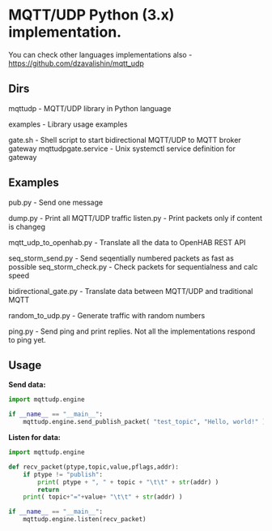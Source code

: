 # MQTT/UDP Python (3.x) implementation.

You can check other languages implementations also - https://github.com/dzavalishin/mqtt_udp

## Dirs

  mqttudp					- MQTT/UDP library in Python language

  examples					- Library usage examples

  gate.sh					- Shell script to start bidirectional MQTT/UDP to MQTT broker gateway
  mqttudpgate.service		- Unix systemctl service definition for gateway

## Examples

  pub.py                	- Send one message

  dump.py					- Print all MQTT/UDP traffic
  listen.py					- Print packets only if content is changeg

  mqtt_udp_to_openhab.py 	- Translate all the data to OpenHAB REST API

  seq_storm_send.py 		- Send seqentially numbered packets as fast as possible
  seq_storm_check.py 		- Check packets for sequentialness and calc speed

  bidirectional_gate.py		- Translate data between MQTT/UDP and traditional MQTT

  random_to_udp.py			- Generate traffic with random numbers

  ping.py					- Send ping and print replies. Not all the implementations respond to ping yet.

## Usage


**Send data:**

```python
import mqttudp.engine

if __name__ == "__main__":
    mqttudp.engine.send_publish_packet( "test_topic", "Hello, world!" )
```

**Listen for data:**

```python
import mqttudp.engine

def recv_packet(ptype,topic,value,pflags,addr):
    if ptype != "publish":
        print( ptype + ", " + topic + "\t\t" + str(addr) )
        return
    print( topic+"="+value+ "\t\t" + str(addr) )

if __name__ == "__main__":
    mqttudp.engine.listen(recv_packet)
```

